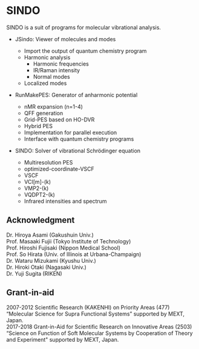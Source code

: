 # SINDO

SINDO is a suit of programs for molecular vibrational analysis.

- JSindo: Viewer of molecules and modes  
  - Import the output of quantum chemistry program  
  - Harmonic analysis  
     - Harmonic frequencies  
     - IR/Raman intensity  
     - Normal modes  
  - Localized modes  

- RunMakePES: Generator of anharmonic potential
  - nMR expansion (n=1-4)
  - QFF generation
  - Grid-PES based on HO-DVR
  - Hybrid PES
  - Implementation for parallel execution
  - Interface with quantum chemistry programs

- SINDO: Solver of vibrational Schr&ouml;dinger equation
  - Multiresolution PES
  - optimized-coordinate-VSCF
  - VSCF
  - VCI[m]-(k)
  - VMP2-(k)
  - VQDPT2-(k)
  - Infrared intensities and spectrum

## Acknowledgment ##
Dr. Hiroya Asami (Gakushuin Univ.)  
Prof. Masaaki Fujii (Tokyo Institute of Technology)  
Prof. Hiroshi Fujisaki (Nippon Medical School)  
Prof. So Hirata (Univ. of Illinois at Urbana-Champaign)  
Dr. Wataru Mizukami (Kyushu Univ.)  
Dr. Hiroki Otaki (Nagasaki Univ.)  
Dr. Yuji Sugita (RIKEN)  

## Grant-in-aid ##  
2007-2012 Scientific Research (KAKENHI) on Priority Areas (477) “Molecular Science for Supra Functional Systems” supported by MEXT, Japan.  
2017-2018 Grant-in-Aid for Scientific Research on Innovative Areas (2503) “Science on Function of Soft Molecular Systems by Cooperation of Theory and Experiment" supported by MEXT, Japan.  

